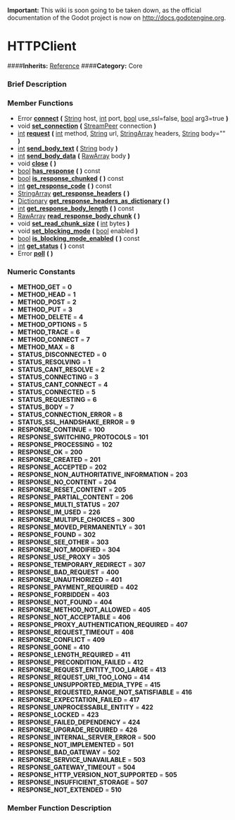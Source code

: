 **Important:** This wiki is soon going to be taken down, as the official documentation of the Godot project is now on http://docs.godotengine.org.

#  HTTPClient  
####**Inherits:** [Reference](class_reference)
####**Category:** Core

###  Brief Description  


###  Member Functions 
  * Error  **[connect](#connect)**  **(** [String](class_string) host, [int](class_int) port, [bool](class_bool) use_ssl=false, [bool](class_bool) arg3=true  **)**
  * void  **[set&#95;connection](#set_connection)**  **(** [StreamPeer](class_streampeer) connection  **)**
  * [int](class_int)  **[request](#request)**  **(** [int](class_int) method, [String](class_string) url, [StringArray](class_stringarray) headers, [String](class_string) body=""  **)**
  * [int](class_int)  **[send&#95;body&#95;text](#send_body_text)**  **(** [String](class_string) body  **)**
  * [int](class_int)  **[send&#95;body&#95;data](#send_body_data)**  **(** [RawArray](class_rawarray) body  **)**
  * void  **[close](#close)**  **(** **)**
  * [bool](class_bool)  **[has&#95;response](#has_response)**  **(** **)** const
  * [bool](class_bool)  **[is&#95;response&#95;chunked](#is_response_chunked)**  **(** **)** const
  * [int](class_int)  **[get&#95;response&#95;code](#get_response_code)**  **(** **)** const
  * [StringArray](class_stringarray)  **[get&#95;response&#95;headers](#get_response_headers)**  **(** **)**
  * [Dictionary](class_dictionary)  **[get&#95;response&#95;headers&#95;as&#95;dictionary](#get_response_headers_as_dictionary)**  **(** **)**
  * [int](class_int)  **[get&#95;response&#95;body&#95;length](#get_response_body_length)**  **(** **)** const
  * [RawArray](class_rawarray)  **[read&#95;response&#95;body&#95;chunk](#read_response_body_chunk)**  **(** **)**
  * void  **[set&#95;read&#95;chunk&#95;size](#set_read_chunk_size)**  **(** [int](class_int) bytes  **)**
  * void  **[set&#95;blocking&#95;mode](#set_blocking_mode)**  **(** [bool](class_bool) enabled  **)**
  * [bool](class_bool)  **[is&#95;blocking&#95;mode&#95;enabled](#is_blocking_mode_enabled)**  **(** **)** const
  * [int](class_int)  **[get&#95;status](#get_status)**  **(** **)** const
  * Error  **[poll](#poll)**  **(** **)**

###  Numeric Constants  
  * **METHOD_GET** = **0**
  * **METHOD_HEAD** = **1**
  * **METHOD_POST** = **2**
  * **METHOD_PUT** = **3**
  * **METHOD_DELETE** = **4**
  * **METHOD_OPTIONS** = **5**
  * **METHOD_TRACE** = **6**
  * **METHOD_CONNECT** = **7**
  * **METHOD_MAX** = **8**
  * **STATUS_DISCONNECTED** = **0**
  * **STATUS_RESOLVING** = **1**
  * **STATUS_CANT_RESOLVE** = **2**
  * **STATUS_CONNECTING** = **3**
  * **STATUS_CANT_CONNECT** = **4**
  * **STATUS_CONNECTED** = **5**
  * **STATUS_REQUESTING** = **6**
  * **STATUS_BODY** = **7**
  * **STATUS_CONNECTION_ERROR** = **8**
  * **STATUS_SSL_HANDSHAKE_ERROR** = **9**
  * **RESPONSE_CONTINUE** = **100**
  * **RESPONSE_SWITCHING_PROTOCOLS** = **101**
  * **RESPONSE_PROCESSING** = **102**
  * **RESPONSE_OK** = **200**
  * **RESPONSE_CREATED** = **201**
  * **RESPONSE_ACCEPTED** = **202**
  * **RESPONSE_NON_AUTHORITATIVE_INFORMATION** = **203**
  * **RESPONSE_NO_CONTENT** = **204**
  * **RESPONSE_RESET_CONTENT** = **205**
  * **RESPONSE_PARTIAL_CONTENT** = **206**
  * **RESPONSE_MULTI_STATUS** = **207**
  * **RESPONSE_IM_USED** = **226**
  * **RESPONSE_MULTIPLE_CHOICES** = **300**
  * **RESPONSE_MOVED_PERMANENTLY** = **301**
  * **RESPONSE_FOUND** = **302**
  * **RESPONSE_SEE_OTHER** = **303**
  * **RESPONSE_NOT_MODIFIED** = **304**
  * **RESPONSE_USE_PROXY** = **305**
  * **RESPONSE_TEMPORARY_REDIRECT** = **307**
  * **RESPONSE_BAD_REQUEST** = **400**
  * **RESPONSE_UNAUTHORIZED** = **401**
  * **RESPONSE_PAYMENT_REQUIRED** = **402**
  * **RESPONSE_FORBIDDEN** = **403**
  * **RESPONSE_NOT_FOUND** = **404**
  * **RESPONSE_METHOD_NOT_ALLOWED** = **405**
  * **RESPONSE_NOT_ACCEPTABLE** = **406**
  * **RESPONSE_PROXY_AUTHENTICATION_REQUIRED** = **407**
  * **RESPONSE_REQUEST_TIMEOUT** = **408**
  * **RESPONSE_CONFLICT** = **409**
  * **RESPONSE_GONE** = **410**
  * **RESPONSE_LENGTH_REQUIRED** = **411**
  * **RESPONSE_PRECONDITION_FAILED** = **412**
  * **RESPONSE_REQUEST_ENTITY_TOO_LARGE** = **413**
  * **RESPONSE_REQUEST_URI_TOO_LONG** = **414**
  * **RESPONSE_UNSUPPORTED_MEDIA_TYPE** = **415**
  * **RESPONSE_REQUESTED_RANGE_NOT_SATISFIABLE** = **416**
  * **RESPONSE_EXPECTATION_FAILED** = **417**
  * **RESPONSE_UNPROCESSABLE_ENTITY** = **422**
  * **RESPONSE_LOCKED** = **423**
  * **RESPONSE_FAILED_DEPENDENCY** = **424**
  * **RESPONSE_UPGRADE_REQUIRED** = **426**
  * **RESPONSE_INTERNAL_SERVER_ERROR** = **500**
  * **RESPONSE_NOT_IMPLEMENTED** = **501**
  * **RESPONSE_BAD_GATEWAY** = **502**
  * **RESPONSE_SERVICE_UNAVAILABLE** = **503**
  * **RESPONSE_GATEWAY_TIMEOUT** = **504**
  * **RESPONSE_HTTP_VERSION_NOT_SUPPORTED** = **505**
  * **RESPONSE_INSUFFICIENT_STORAGE** = **507**
  * **RESPONSE_NOT_EXTENDED** = **510**

###  Member Function Description  
